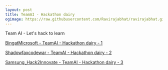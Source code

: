 ```yaml
---
layout: post
title: TeamAI - Hackathon dairy
ogimage: https://raw.githubusercontent.com/Ravirajabhat/ravirajabhat.github.io/master/images/hackathon.jpg
---
```

Team AI - Let's hack to learn

[BingatMicrosoft - TeamAI - Hackathon dairy - 1](https://github.com/Ravirajabhat/BingatMicrosoft)

[Shadowfaxcodewar - TeamAI - Hackathon dairy - 2](https://github.com/Ravirajabhat/Shadowfaxcodewar)

[Samsung_Hack2Innovate - TeamAI - Hackathon dairy - 3](https://github.com/Ravirajabhat/Samsung_Hack2Innovate)

